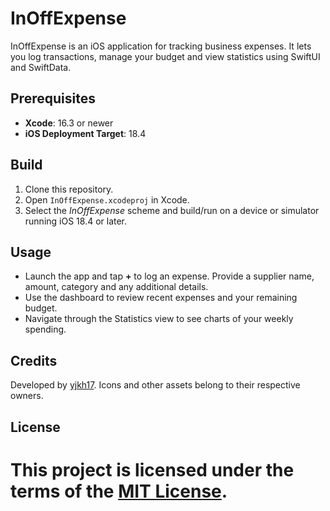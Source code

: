 # InOffExpense

InOffExpense is an iOS application for tracking business expenses. It lets you log transactions, manage your budget and view statistics using SwiftUI and SwiftData.

## Prerequisites

- **Xcode**: 16.3 or newer
- **iOS Deployment Target**: 18.4

## Build

1. Clone this repository.
2. Open `InOffExpense.xcodeproj` in Xcode.
3. Select the *InOffExpense* scheme and build/run on a device or simulator running iOS 18.4 or later.

## Usage

- Launch the app and tap **+** to log an expense. Provide a supplier name, amount, category and any additional details.
- Use the dashboard to review recent expenses and your remaining budget.
- Navigate through the Statistics view to see charts of your weekly spending.

## Credits

Developed by [yjkh17](https://github.com/yjkh17). Icons and other assets belong to their respective owners.

## License

This project is licensed under the terms of the [MIT License](LICENSE).
=======
